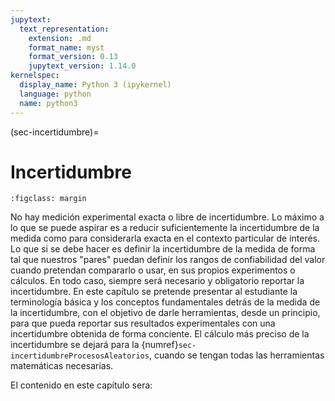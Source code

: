 ```yaml
---
jupytext:
  text_representation:
    extension: .md
    format_name: myst
    format_version: 0.13
    jupytext_version: 1.14.0
kernelspec:
  display_name: Python 3 (ipykernel)
  language: python
  name: python3
---
```


(sec-incertidumbre)=
# Incertidumbre

```{figure} imagenes/introError.jpg
:figclass: margin
```

No hay medición experimental exacta o libre de incertidumbre. Lo máximo a lo que se puede aspirar es a reducir suficientemente la incertidumbre de la medida como para considerarla exacta en el contexto particular de interés. Lo que si se debe hacer es definir la incertidumbre de la medida de forma tal que nuestros "pares" puedan definir los rangos de confiabilidad del valor cuando pretendan compararlo o usar, en sus propios experimentos o cálculos. En todo caso, siempre será necesario y obligatorio reportar la incertidumbre. En este capítulo se pretende presentar al estudiante la terminología básica y los conceptos fundamentales detrás de la medida de la incertidumbre, con el objetivo de darle herramientas, desde un principio, para que pueda reportar sus resultados experimentales con una incertidumbre obtenida de forma conciente. El cálculo más preciso de la incertidumbre se dejará para la {numref}`sec-incertidumbreProcesosAleatorios`, cuando se tengan todas las herramientas matemáticas necesarias.

El contenido en este capítulo sera:

```{tableofcontents}
```
